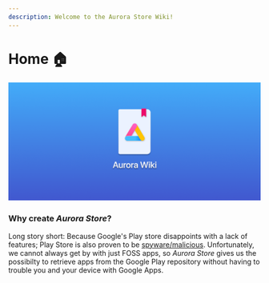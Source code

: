 ```yaml
---
description: Welcome to the Aurora Store Wiki!
---
```


# Home 🏠

![](.gitbook/assets/wiki.png)

### **Why create** _**Aurora Store**_**?**

Long story short: Because Google's Play store disappoints with a lack of features; Play Store is also proven to be [spyware/malicious](https://www.gnu.org/proprietary/malware-google.html). Unfortunately, we cannot always get by with just FOSS apps, so _Aurora Store_ gives us the possibilty to retrieve apps from the Google Play repository without having to trouble you and your device with Google Apps.

